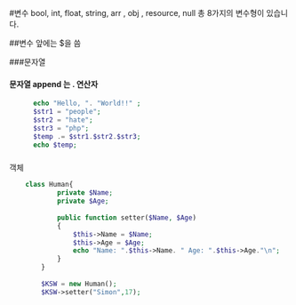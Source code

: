 #변수
bool, int, float, string, arr , obj , resource, null 총 8가지의 변수형이 있습니다.

 
##변수 앞에는 $을 씀

###문자열 
#### 문자열 append 는 . 연산자
 
~~~php  
      echo "Hello, ". "World!!" ;
      $str1 = "people";
      $str2 = "hate";
      $str3 = "php";
      $temp .= $str1.$str2.$str3;
      echo $temp;
~~~

###
객체 
~~~php
    class Human{
            private $Name;
            private $Age;
    
            public function setter($Name, $Age)
            {
                $this->Name = $Name;
                $this->Age = $Age;
                echo "Name: ".$this->Name. " Age: ".$this->Age."\n";
            }
        }
    
        $KSW = new Human();
        $KSW->setter("Simon",17);
~~~